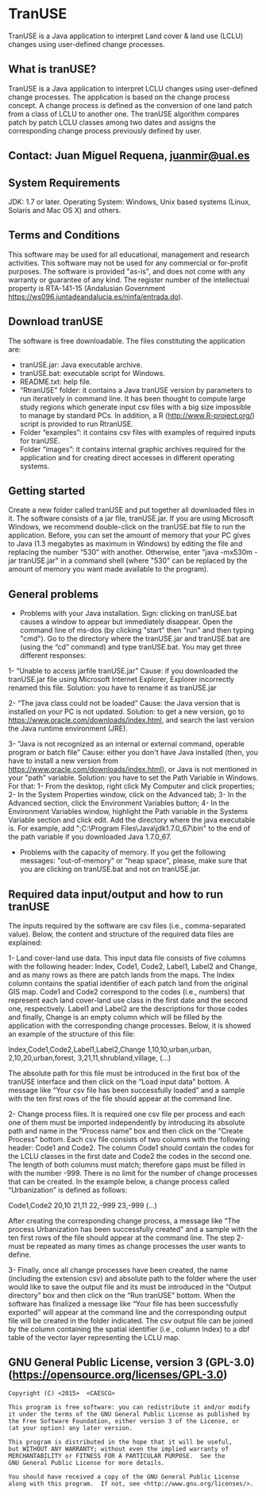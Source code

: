 # TranUSE
TranUSE is a Java application to interpret Land cover & land use (LCLU) changes using user-defined change processes.

What is tranUSE?
----------------
TranUSE is a Java application to interpret LCLU changes using user-defined change processes. The application is based on the change process concept. A change process is defined as the conversion of one land patch from a class of LCLU to another one. The tranUSE algorithm compares patch by patch LCLU classes among two dates and assigns the corresponding change process previously defined by user.


Contact: Juan Miguel Requena, juanmir@ual.es
-------


System Requirements
-------------------
JDK: 1.7 or later.
Operating System: Windows, Unix based systems (Linux, Solaris and Mac OS X) and others.


Terms and Conditions
--------------------
This software may be used for all educational, management and research activities.  This software may not be used for any commercial or for-profit purposes.
The software is provided "as-is", and does not come with any warranty or guarantee of any kind. The register number of the intellectual property is RTA-141-15
(Andalusian Government https://ws096.juntadeandalucia.es/ninfa/entrada.do).


Download tranUSE
----------------
The software is free downloadable. The files constituting the application are:

- tranUSE.jar: Java executable archive.
- tranUSE.bat: executable script for Windows.
- README.txt: help file.
- “RtranUSE” folder: it contains a Java tranUSE version by parameters to run iteratively in command line. It has been thought to compute large study regions which generate input csv files
  with a big size impossible to manage by standard PCs. In addition, a R (http://www.R-project.org/) script is provided to run RtranUSE.
- Folder “examples”: it contains csv files with examples of required inputs for tranUSE.
- Folder “images”: it contains internal graphic archives required for the application and for creating direct accesses in different operating systems.


Getting started
---------------
Create a new folder called tranUSE and put together all downloaded files in it.
The software consists of a jar file, tranUSE.jar. 
If you are using Microsoft Windows, we recommend double-click on the tranUSE.bat file to run the application. Before, you can set the amount of memory that your PC gives to Java
(1.3 megabytes as maximum in Windows) by editing the file and replacing the number “530” with another. Otherwise, enter "java -mx530m -jar tranUSE.jar" in a command shell
(where "530" can be replaced by the amount of memory you want made available to the program).


General problems
----------------
- Problems with your Java installation.
Sign: clicking on tranUSE.bat causes a window to appear but immediately disappear.
Open the command line of ms-dos (by clicking "start" then "run" and then typing "cmd"). Go to the directory where the tranUSE.jar and tranUSE.bat are (using the “cd” command) and
type tranUSE.bat. You may get three different responses:

1- “Unable to access jarfile tranUSE.jar”
Cause: if you downloaded the tranUSE.jar file using Microsoft Internet Explorer, Explorer incorrectly renamed this file. 
Solution: you have to rename it as tranUSE.jar

2- “The java class could not be loaded”
Cause: the Java version that is installed on your PC is not updated.
Solution: to get a new version, go to https://www.oracle.com/downloads/index.html, and search the last version the Java runtime environment (JRE).

3- “Java is not recognized as an internal or external command, operable program or batch file”
Cause: either you don't have Java installed (then, you have to install a new version from https://www.oracle.com/downloads/index.html), or Java is not mentioned in your "path" variable.
Solution: you have to set the Path Variable in Windows. For that: 1- From the desktop, right click My Computer and click properties; 2- In the System Properties window, click on the
Advanced tab; 3- In the Advanced section, click the Environment Variables button; 4- In the Environment Variables window, highlight the Path variable in the Systems Variable section and
click edit.  Add the directory where the java executable is. For example, add ";C:\Program Files\Java\jdk1.7.0_67\bin" to the end of the path variable if you downloaded Java 1.7.0_67.

- Problems with the capacity of memory. If you get the following messages: "out-of-memory" or "heap space", please, make sure that you are clicking on tranUSE.bat and not on tranUSE.jar.


Required data input/output and how to run tranUSE
-------------------------------------------------
The inputs required by the software are csv files (i.e., comma-separated value). Below, the content and structure of the required data files are explained:

1- Land cover-land use data. This input data file consists of five columns with the following header: Index, Code1, Code2, Label1, Label2 and Change, and as many rows as there are patch
lands from the maps. The Index column contains the spatial identifier of each patch land from the original GIS map. Code1 and Code2 correspond to the codes (i.e., numbers) that represent
each land cover-land use class in the first date and the second one, respectively. Label1 and Label2 are the descriptions for those codes and finally, Change is an empty column which will
be filled by the application with the corresponding change processes. Below, it is showed an example of the structure of this file:

Index,Code1,Code2,Label1,Label2,Change
1,10,10,urban,urban,
2,10,20,urban,forest,
3,21,11,shrubland,village,
(...)

The absolute path for this file must be introduced in the first box of the tranUSE interface and then click on the “Load input data” bottom. A message like “Your csv file has been
successfully loaded” and a sample with the ten first rows of the file should appear at the command line.

2- Change process files. It is required one csv file per process and each one of them must be imported independently by introducing its absolute path and name in the “Process name” box
and then click on the “Create Process” bottom. Each csv file consists of two columns with the following header: Code1 and Code2. The column Code1 should contain the codes for the LCLU
classes in the first date and Code2 the codes in the second one. The length of both columns must match; therefore gaps must be filled in with the number -999. There is no limit for the
number of change processes that can be created. In the example below, a change process called “Urbanization” is defined as follows:

Code1,Code2
20,10
21,11
22,-999
23,-999
(…)

After creating the corresponding change process, a message like “The process Urbanization has been successfully created” and a sample with the ten first rows of the file should appear at
the command line. The step 2- must be repeated as many times as change processes the user wants to define.

3- Finally, once all change processes have been created, the name (including the extension csv) and absolute path to the folder where the user would like to save the output file and its
must be introduced in the “Output directory” box and then click on the “Run tranUSE” bottom. When the software has finalized a message like “Your file has been successfully exported” will
appear at the command line and the corresponding output file will be created in the folder indicated. The csv output file can be joined by the column containing the spatial identifier
(i.e., column Index) to a dbf table of the vector layer representing the LCLU map.


GNU General Public License, version 3 (GPL-3.0) (https://opensource.org/licenses/GPL-3.0)
-----------------------------------------------

    Copyright (C) <2015>  <CAESCG>

    This program is free software: you can redistribute it and/or modify
    it under the terms of the GNU General Public License as published by
    the Free Software Foundation, either version 3 of the License, or
    (at your option) any later version.

    This program is distributed in the hope that it will be useful,
    but WITHOUT ANY WARRANTY; without even the implied warranty of
    MERCHANTABILITY or FITNESS FOR A PARTICULAR PURPOSE.  See the
    GNU General Public License for more details.

    You should have received a copy of the GNU General Public License
    along with this program.  If not, see <http://www.gnu.org/licenses/>.
